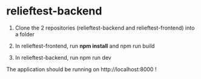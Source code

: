 # relieftest-backend

1. Clone the 2 repositories (relieftest-backend and relieftest-frontend) into a folder

2. In relieftest-frontend, run <b>npm install</b> and npm run build

3. In relieftest-backend, run npm run dev

The application should be running on http://localhost:8000 !

